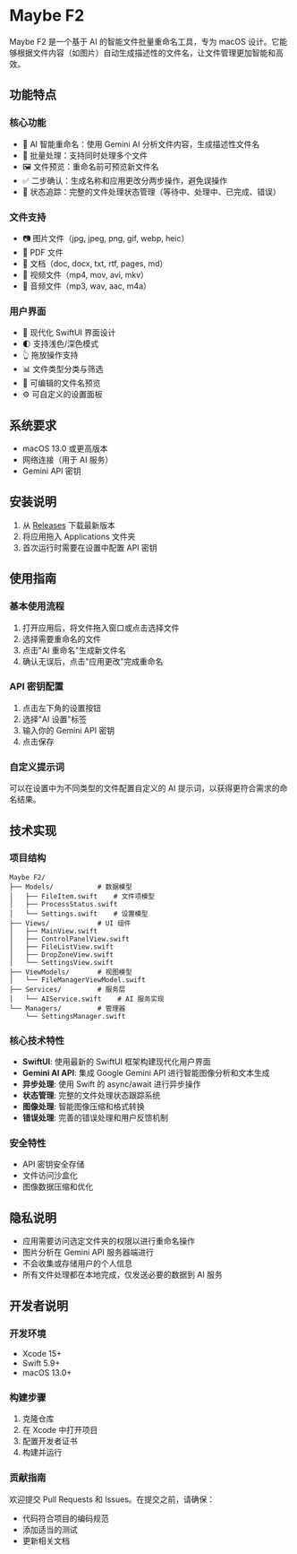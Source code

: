 # Maybe F2

Maybe F2 是一个基于 AI 的智能文件批量重命名工具，专为 macOS 设计。它能够根据文件内容（如图片）自动生成描述性的文件名，让文件管理更加智能和高效。

## 功能特点

### 核心功能
- 🤖 AI 智能重命名：使用 Gemini AI 分析文件内容，生成描述性文件名
- 📁 批量处理：支持同时处理多个文件
- 🖼️ 文件预览：重命名前可预览新文件名
- ✅ 二步确认：生成名称和应用更改分两步操作，避免误操作
- 🔄 状态追踪：完整的文件处理状态管理（等待中、处理中、已完成、错误）

### 文件支持
- 📷 图片文件（jpg, jpeg, png, gif, webp, heic）
- 📄 PDF 文件
- 📝 文档（doc, docx, txt, rtf, pages, md）
- 🎥 视频文件（mp4, mov, avi, mkv）
- 🎵 音频文件（mp3, wav, aac, m4a）

### 用户界面
- 🎨 现代化 SwiftUI 界面设计
- 🌓 支持浅色/深色模式
- 👆 拖放操作支持
- 📊 文件类型分类与筛选
- 📝 可编辑的文件名预览
- ⚙️ 可自定义的设置面板

## 系统要求
- macOS 13.0 或更高版本
- 网络连接（用于 AI 服务）
- Gemini API 密钥

## 安装说明

1. 从 [Releases](https://github.com/yourusername/maybe-f2/releases) 下载最新版本
2. 将应用拖入 Applications 文件夹
3. 首次运行时需要在设置中配置 API 密钥

## 使用指南

### 基本使用流程
1. 打开应用后，将文件拖入窗口或点击选择文件
2. 选择需要重命名的文件
3. 点击"AI 重命名"生成新文件名
4. 确认无误后，点击"应用更改"完成重命名

### API 密钥配置
1. 点击左下角的设置按钮
2. 选择"AI 设置"标签
3. 输入你的 Gemini API 密钥
4. 点击保存

### 自定义提示词
可以在设置中为不同类型的文件配置自定义的 AI 提示词，以获得更符合需求的命名结果。

## 技术实现

### 项目结构
```
Maybe F2/
├── Models/           # 数据模型
│   ├── FileItem.swift    # 文件项模型
│   ├── ProcessStatus.swift
│   └── Settings.swift    # 设置模型
├── Views/            # UI 组件
│   ├── MainView.swift
│   ├── ControlPanelView.swift
│   ├── FileListView.swift
│   ├── DropZoneView.swift
│   └── SettingsView.swift
├── ViewModels/       # 视图模型
│   └── FileManagerViewModel.swift
├── Services/         # 服务层
│   └── AIService.swift    # AI 服务实现
└── Managers/         # 管理器
    └── SettingsManager.swift
```

### 核心技术特性
- **SwiftUI**: 使用最新的 SwiftUI 框架构建现代化用户界面
- **Gemini AI API**: 集成 Google Gemini API 进行智能图像分析和文本生成
- **异步处理**: 使用 Swift 的 async/await 进行异步操作
- **状态管理**: 完整的文件处理状态跟踪系统
- **图像处理**: 智能图像压缩和格式转换
- **错误处理**: 完善的错误处理和用户反馈机制

### 安全特性
- API 密钥安全存储
- 文件访问沙盒化
- 图像数据压缩和优化

## 隐私说明
- 应用需要访问选定文件夹的权限以进行重命名操作
- 图片分析在 Gemini API 服务器端进行
- 不会收集或存储用户的个人信息
- 所有文件处理都在本地完成，仅发送必要的数据到 AI 服务

## 开发者说明

### 开发环境
- Xcode 15+
- Swift 5.9+
- macOS 13.0+

### 构建步骤
1. 克隆仓库
2. 在 Xcode 中打开项目
3. 配置开发者证书
4. 构建并运行

### 贡献指南
欢迎提交 Pull Requests 和 Issues。在提交之前，请确保：
- 代码符合项目的编码规范
- 添加适当的测试
- 更新相关文档